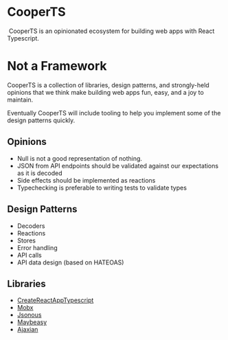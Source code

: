 # CooperTS

 CooperTS is an opinionated ecosystem for building web apps with React Typescript.

# Not a Framework

CooperTS is a collection of libraries, design patterns, and strongly-held opinions that we think make building web apps fun, easy, and a joy to maintain.

Eventually CooperTS will include tooling to help you implement some of the design patterns quickly.

## Opinions
- Null is not a good representation of nothing. 
- JSON from API endpoints should be validated against our expectations as it is decoded
- Side effects should be implemented as reactions
- Typechecking is preferable to writing tests to validate types

## Design Patterns
- Decoders
- Reactions
- Stores
- Error handling
- API calls
- API data design (based on HATEOAS)

## Libraries

- [CreateReactAppTypescript](https://github.com/wmonk/create-react-app-typescript)
- [Mobx](https://github.com/mobxjs/mobx)
- [Jsonous](https://github.com/kofno/jsonous)
- [Maybeasy](https://github.com/kofno/maybeasy)
- [Ajaxian](https://github.com/kofno/ajaxian)
